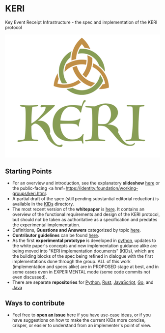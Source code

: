 # KERI
Key Event Receipt Infrastructure - the spec and implementation of the KERI protocol

![KERI Logo](images/Keri_logo_color_on_white.png)

## Starting Points
* For an overview and introduction, see the explanatory **slideshow** [here](https://github.com/SmithSamuelM/Papers/blob/master/presentations/KERI2_Overview.web.pdf) or the public-facing <a href=https://identity.foundation/working-groups/keri.html</a>.
* A partial draft of the spec (still pending substantial editorial reduction) is available in the [KIDs](kids/) directory.
* The most recent version of the **whitepaper** is [here](https://github.com/decentralized-identity/keri/blob/master/kids/KERI_WP.pdf). It contains an overview of the functional requirements and design of the KERI protocol, but should not be taken as authoritative as a specification and predates the experimental implementation.
* Definitions, **Questions and Answers** categorized by topic [here](./docs/Q-and-A.md).
* **Contributor guidelines** can be found [here](contributing.md).
* As the first **experimental prototype** is developed in [python](https://github.com/decentralized-identity/keripy), updates to the white paper's concepts and new implementation guidance alike are being moved into "KERI implementation documents" (KIDs), which are the building blocks of the spec being refined in dialogue with the first implementations done through the group. ALL of this work (implementation and specs alike) are in PROPOSED stage at best, and in some cases even in EXPERIMENTAL mode (some code commits not even discussed).
* There are separate **repositories** for [Python](https://github.com/decentralized-identity/keripy/), [Rust](https://github.com/decentralized-identity/keriox/), [JavaScript](https://github.com/decentralized-identity/kerijs/), [Go](https://github.com/decentralized-identity/kerigo/), and [Java](https://github.com/stevetodd/keri-java)

## Ways to contribute
* Feel free to **[open an issue](https://github.com/decentralized-identity/keri/issues)** here if you have use-case ideas, or if you have suggestions on how to make the current KIDs more concise, crisper, or easier to understand from an implementer's point of view.
